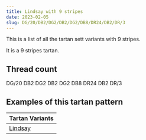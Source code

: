 ```yaml
---
title: Lindsay with 9 stripes
date: 2023-02-05
slug: DG/20/DB2/DG2/DB2/DG2/DB8/DR24/DB2/DR/3
---
```

This is a list of all the tartan sett variants with 9 stripes.

It is a 9 stripes tartan.


## Thread count
DG/20 DB2 DG2 DB2 DG2 DB8 DR24 DB2 DR/3

## Examples of this tartan pattern

| Tartan Variants |
|---------------|
| [Lindsay](/variants/dg/20/db2/dg2/db2/dg2/db8/dr24/db2/dr/3-db000052-dg11450d-dr59110d)||
